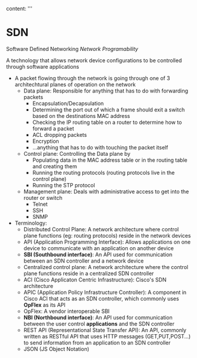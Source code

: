 content: '''
  # SDN
  Software Defined Networking
  *Network Programability*
  
  
  A technology that allows network device configurations to be controlled through software applications
  
  * A packet flowing through the network is going  through one of 3 architechtural planes of operation on the network
    * Data plane: Responsible for anything that has to do with forwarding packets
      * Encapsulation/Decapsulation
      * Determining the port out of which a frame should exit a switch based on the destinations MAC address
      * Checking the IP routing table on a router to determine how to forward a packet
      * ACL dropping packets
      * Encryption
      * ...anything that has to do with touching the packet itself
    * Control plane: Controlling the Data plane by
      * Populating data in the MAC address table or in the routing table and creating them
      * Running the routing protocols (routing protocols live in the control plane)
      * Running the STP protocol
    * Management plane: Deals with administrative access to get into the router or switch
      * Telnet
      * SSH
      * SNMP
  * Terminology:
    * Distributed Control Plane: A network architecture where control plane functions (eg: routing protocols) reside in the network devices
    * API (Application Programming Interface): Allows applications on one device to communicate with an application on another device
    * **SBI (Southbound interface)**: An API used for communication between an SDN controller and a network device
    * Centralized control plane: A network architecture where the control plane functions reside in a centralized SDN controller
    * ACI (Cisco Applicaton Centric Infrastructure): Cisco's SDN architecture
    * APIC (Application Policy Infrastructure Controller): A component in Cisco ACI that acts as an SDN controller, which commonly uses **OpFlex** as its API
    * OpFlex: A vendor interoperable  SBI
    * **NBI (Northbound interface)**: An API used for communication between the user control **applications** and the SDN controller
    * REST API (Representational State Transfer API): An API, commonly written as RESTful API that uses HTTP messages (GET,PUT,POST...) to  send information from an application to an SDN controller 
    * JSON (JS Object Notation)
